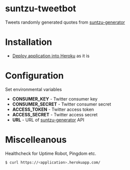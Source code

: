 # suntzu-tweetbot

Tweets randomly generated quotes from [suntzu-generator](https://github.com/gszathmari/suntzu-generator)

# Installation

* [Deploy application into Heroku](https://devcenter.heroku.com/articles/getting-started-with-nodejs) as it is

# Configuration
Set environmental variables
* **CONSUMER_KEY** - Twitter consumer key
* **CONSUMER_SECRET** - Twitter consumer secret
* **ACCESS_TOKEN** - Twitter access token
* **ACCESS_SECRET** - Twitter access secret
* **URL** - URL of [suntzu-generator](https://github.com/gszathmari/suntzu-generator) API

# Miscelleanous
Healthcheck for Uptime Robot, Pingdom etc.
```bash
$ curl https://<application>.herokuapp.com/
```
